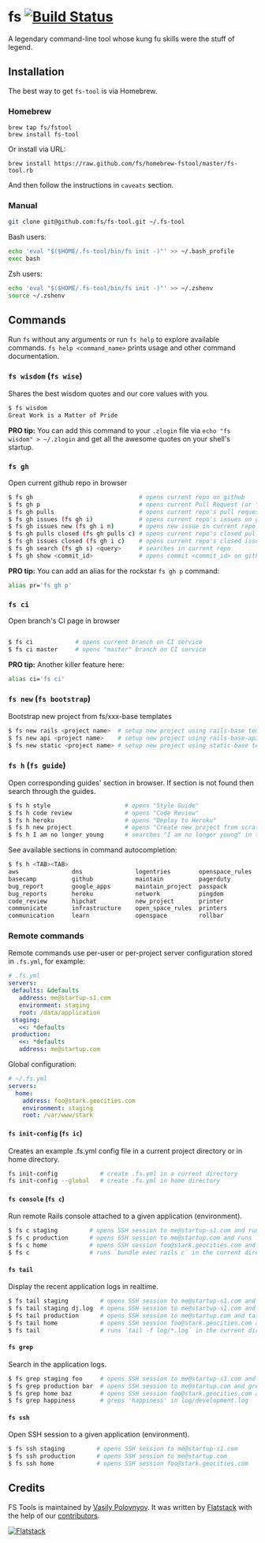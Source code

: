 fs [![Build Status](https://semaphoreapp.com/api/v1/projects/b4dc0d0d-324b-4463-a8a3-d3a5c870b383/261440/shields_badge.svg)](https://semaphoreapp.com/fs/fs-tool)
==========================================================================

A legendary command-line tool whose kung fu skills were the stuff of legend.


## Installation

The best way to get `fs-tool` is via Homebrew.

### Homebrew

```shell
brew tap fs/fstool
brew install fs-tool
```

Or install via URL:

```
brew install https://raw.github.com/fs/homebrew-fstool/master/fs-tool.rb
```

And then follow the instructions in `caveats` section.

### Manual

```bash
git clone git@github.com:fs/fs-tool.git ~/.fs-tool
```

Bash users:

```bash
echo 'eval "$($HOME/.fs-tool/bin/fs init -)"' >> ~/.bash_profile
exec bash
```

Zsh users:

```bash
echo 'eval "$($HOME/.fs-tool/bin/fs init -)"' >> ~/.zshenv
source ~/.zshenv
```


## Commands

Run `fs` without any arguments or run `fs help` to explore available commands.
`fs help <command_name>` prints usage and other command documentation.

### `fs wisdom` (`fs wise`)

Shares the best wisdom quotes and our core values with you.

```bash
$ fs wisdom
Great Work is a Matter of Pride
```

**PRO tip:** You can add this command to your `.zlogin` file via `echo "fs wisdom" > ~/.zlogin` and get all the awesome quotes on your shell's startup.

### `fs gh`

Open current github repo in browser

```bash
$ fs gh                              # opens current repo on github
$ fs gh p                            # opens current Pull Request (or "Create Pull Request" page)
$ fs gh pulls                        # opens current repo's pull requests on github
$ fs gh issues (fs gh i)             # opens current repo's issues on github
$ fs gh issues new (fs gh i n)       # opens new issue in current repo on github
$ fs gh pulls closed (fs gh pulls c) # opens current repo's closed pull requests on github
$ fs gh issues closed (fs gh i c)    # opens current repo's closed issues on github
$ fs gh search (fs gh s) <query>     # searches in current repo
$ fs gh show <commit_id>             # opens commit <commit_id> on github
```

**PRO tip:** You can add an alias for the rockstar `fs gh p` command:
```bash
alias pr='fs gh p'
```

### `fs ci`

Open branch's CI page in browser

```bash

$ fs ci            # opens current branch on CI service
$ fs ci master     # opens "master" branch on CI service
```

**PRO tip:** Another killer feature here:
```bash
alias ci='fs ci'
```

### `fs new` (`fs bootstrap`)

Bootstrap new project from fs/xxx-base templates

```bash
$ fs new rails <project name>  # setup new project using rails-base template
$ fs new api <project name>    # setup new project using rails-base-api template
$ fs new static <project name> # setup new project using static-base template
```

### `fs h` (`fs guide`)

Open corresponding guides' section in browser. If section is not found
then search through the guides.


```bash
$ fs h style                     # opens "Style Guide"
$ fs h code review               # opens "Code Review"
$ fs h heroku                    # opens "Deploy to Heroku"
$ fs h new project               # opens "Create new project from scratch"
$ fs h I am no longer young      # searches "I am no longer young" in the guides
```

See available sections in command autocompletion:

```bash
$ fs h <TAB><TAB>
aws               dns               logentries        openspace_rules   semaphore
basecamp          github            maintain          pagerduty         style
bug_report        google_apps       maintain_project  passpack          style_guide
bug_reports       heroku            network           pingdom           workflow
code_review       hipchat           new_project       printer
communicate       infrastructure    open_space_rules  printers
communication     learn             openspace         rollbar
```

### Remote commands

Remote commands use per-user or per-project server configuration
stored in `.fs.yml`, for example:

```yaml
# .fs.yml
servers:
 defaults: &defaults
   address: me@startup-s1.com
   environment: staging
   root: /data/application
 staging:
   <<: *defaults
 production:
   <<: *defaults
   address: me@startup.com
```

Global configuration:

```yaml
# ~/.fs.yml
servers:
  home:
    address: foo@stark.geocities.com
    environment: staging
    root: /var/www/stark
```

#### `fs init-config` (`fs ic`)

Creates an example .fs.yml config file in a current project directory or in home directory.

```bash
fs init-config            # create .fs.yml in a current directory
fs init-config --global   # create .fs.yml in home directory
```

#### `fs console` (`fs c`)

Run remote Rails console attached to a given application (environment).

```bash
$ fs c staging         # opens SSH session to me@startup-s1.com and runs `rails c` in app root
$ fs c production      # opens SSH session to me@startup.com and runs `rails c` in app root
$ fs c home            # opens SSH session foo@stark.geocities.com and runs `rails c` in app root
$ fs c                 # runs `bundle exec rails c` in the current directory
```

#### `fs tail`

Display the recent application logs in realtime.

```bash
$ fs tail staging         # opens SSH session to me@startup-s1.com and tails application log
$ fs tail staging dj.log  # opens SSH session to me@startup-s1.com and tails dj.log
$ fs tail production      # opens SSH session to me@startup.com and tails application log
$ fs tail home            # opens SSH session foo@stark.geocities.com and tails application log
$ fs tail                 # runs `tail -f log/*.log` in the current directory
```

#### `fs grep`

Search in the application logs.

```bash
$ fs grep staging foo     # opens SSH session to me@startup-s1.com and greps 'foo' in application log
$ fs grep production bar  # opens SSH session to me@startup.com and greps 'bar' in application log
$ fs grep home baz        # opens SSH session foo@stark.geocities.com and greps 'baz' in application log
$ fs grep happiness       # greps 'happiness' in log/development.log
```

#### `fs ssh`

Open SSH session to a given application (environment).

```bash
$ fs ssh staging         # opens SSH session to me@startup-s1.com
$ fs ssh production      # opens SSH session to me@startup.com
$ fs ssh home            # opens SSH session foo@stark.geocities.com
```

## Credits

FS Tools is maintained by [Vasily Polovnyov](http://github.com/vast).
It was written by [Flatstack](http://www.flatstack.com) with the help of our
[contributors](http://github.com/fs/fs-tool/contributors).


[![Flatstack](blob:http://www.flatstack.com/0cc6b11f-6086-47fa-b4fc-c7bf532bcd2b)](http://www.flatstack.com)
